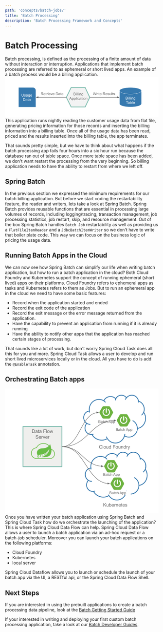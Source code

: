 ```yaml
---
path: 'concepts/batch-jobs/'
title: 'Batch Processing'
description: 'Batch Processing Framework and Concepts'
---
```


# Batch Processing

Batch processing, is defined as the processing of a finite amount of data without interaction or interruption.
Applications that implement batch processing are referred to as ephemeral or short lived apps.
An example of a batch process would be a billing application.
![Batch App Flow](images/batch-app-flow.png)
This application runs nightly reading the customer usage data from flat file, generating pricing information for those records and inserting the billing information into a billing table.
Once all of the usage data has been read, priced and the results inserted into the billing table, the app terminates.

That sounds pretty simple, but we have to think about what happens if the batch processing app fails four hours into a six hour run because the database ran out of table space.
Once more table space has been added, we don't want restart the processing from the very beginning. So billing application needs to have the ability to restart from where we left off.

## Spring Batch

In the previous section we expressed the minimum requirements for our batch billing application.
But before we start coding the restartability feature, the reader and writers, lets take a look at Spring Batch.
Spring Batch provides reusable functions that are essential in processing large volumes of records, including logging/tracing, transaction management, job processing statistics, job restart, skip, and resource management.
Out of the box Spring Batch handles `Batch Job` restartability as well as providing us a `FlatFileItemReader` and a `JdbcBatchItemWriter` so we don't have to write that boiler plate code.
This way we can focus on the business logic of pricing the usage data.

## Running Batch Apps in the Cloud

We can now see how Spring Batch can simplify our life when writing batch application, but how to run a batch application in the cloud?
Both Cloud Foundry and Kubernetes support the concept of running ephemeral (short lived) apps on their platforms.
Cloud Foundry refers to ephemeral apps as tasks and Kubernetes refers to them as Jobs.
But to run an ephemeral app in the cloud we need to have some basic features:

- Record when the application started and ended
- Record the exit code of the application
- Record the exit message or the error message returned from the application.
- Have the capability to prevent an application from running if it is already running
- Have the ability to notify other apps that the application has reached certain stages of processing.

That sounds like a lot of work, but don't worry Spring Cloud Task does all this for you and more.
Spring Cloud Task allows a user to develop and run short lived microservices locally or in the cloud.
All you have to do is add the `@EnableTask` annotation.

## Orchestrating Batch apps

![Data Flow Task Orchestration](images/SCDF-task-orchestration.png)
Once you have written your batch application using Spring Batch and Spring Cloud Task how do we orchestrate the launching of the application?
This is where Spring Cloud Data Flow can help.
Spring Cloud Data Flow allows a user to launch a batch application via an ad-hoc request or a batch-job scheduler.
Moreover you can launch your batch applications on the following platforms:

- Cloud Foundry
- Kubernetes
- local server

Spring Cloud Dataflow allows you to launch or schedule the launch of your batch app via the UI, a RESTful api, or the Spring Cloud Data Flow Shell.

## Next Steps

If you are interested in using the prebuilt applications to create a batch processing data pipeline,
look at the [Batch Getting Started Guide](%currentPath%/batch-developer-guides/getting-started/)

If your interested in writing and deploying your first custom batch processing application,
take a look at our [Batch Developer Guides](%currentPath%/batch-developer-guides/batch).
